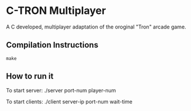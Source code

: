 # C-TRON Multiplayer
A C developed, multiplayer adaptation of the oroginal "Tron" arcade game.

## Compilation Instructions
    make

## How to run it
To start server:
    ./server port-num player-num

To start clients:
    ./client server-ip port-num wait-time